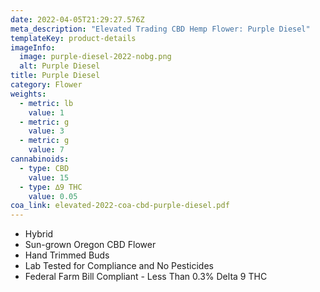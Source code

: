 ```yaml
---
date: 2022-04-05T21:29:27.576Z
meta_description: "Elevated Trading CBD Hemp Flower: Purple Diesel"
templateKey: product-details
imageInfo:
  image: purple-diesel-2022-nobg.png
  alt: Purple Diesel
title: Purple Diesel
category: Flower
weights:
  - metric: lb
    value: 1
  - metric: g
    value: 3
  - metric: g
    value: 7
cannabinoids:
  - type: CBD
    value: 15
  - type: ∆9 THC
    value: 0.05
coa_link: elevated-2022-coa-cbd-purple-diesel.pdf
---
```



* Hybrid
* Sun-grown Oregon CBD Flower
* Hand Trimmed Buds
* Lab Tested for Compliance and No Pesticides
* Federal Farm Bill Compliant - Less Than 0.3% Delta 9 THC